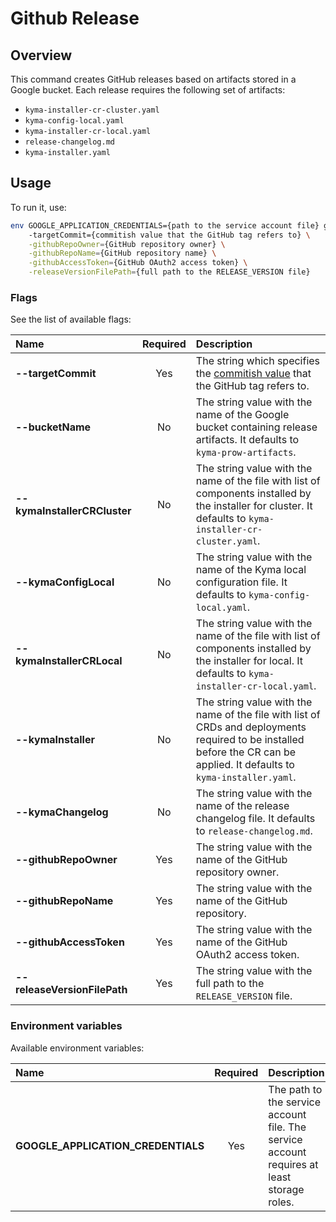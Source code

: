# Github Release

## Overview

This command creates GitHub releases based on artifacts stored in a Google bucket. Each release requires the following set of artifacts:
- `kyma-installer-cr-cluster.yaml`
- `kyma-config-local.yaml`
- `kyma-installer-cr-local.yaml`
- `release-changelog.md`
- `kyma-installer.yaml`

## Usage

To run it, use:
```bash
env GOOGLE_APPLICATION_CREDENTIALS={path to the service account file} go run main.go \ 
    -targetCommit={commitish value that the GitHub tag refers to} \
    -githubRepoOwner={GitHub repository owner} \
    -githubRepoName={GitHub repository name} \
    -githubAccessToken={GitHub OAuth2 access token} \
    -releaseVersionFilePath={full path to the RELEASE_VERSION file} 
```

### Flags

See the list of available flags:

| Name                             | Required | Description                                                                                          |
| :-----------------------------   | :------: | :--------------------------------------------------------------------------------------------------- |
| **--targetCommit**               |   Yes    | The string which specifies the [commitish value](https://docs.github.com/en/rest/releases/releases#create-a-release) that the GitHub tag refers to.
| **--bucketName**                 |    No    | The string value with the name of the Google bucket containing release artifacts. It defaults to `kyma-prow-artifacts`.
| **--kymaInstallerCRCluster**     |    No    | The string value with the name of the file with list of components installed by the installer for cluster. It defaults to `kyma-installer-cr-cluster.yaml`.
| **--kymaConfigLocal**            |    No    | The string value with the name of the Kyma local configuration file. It defaults to `kyma-config-local.yaml`.
| **--kymaInstallerCRLocal**       |    No    | The string value with the name of the file with list of components installed by the installer for local. It defaults to `kyma-installer-cr-local.yaml`.
| **--kymaInstaller**              |    No    | The string value with the name of the file with list of CRDs and deployments required to be installed before the CR can be applied. It defaults to `kyma-installer.yaml`.
| **--kymaChangelog**              |    No    | The string value with the name of the release changelog file. It defaults to `release-changelog.md`.
| **--githubRepoOwner**            |   Yes    | The string value with the name of the GitHub repository owner.
| **--githubRepoName**             |   Yes    | The string value with the name of the GitHub repository.
| **--githubAccessToken**          |   Yes    | The string value with the name of the GitHub OAuth2 access token.
| **--releaseVersionFilePath**     |   Yes    | The string value with the full path to the `RELEASE_VERSION` file.

### Environment variables

Available environment variables:

| Name                                  | Required | Description                                                                                          |
| :------------------------------------ | :------: | :--------------------------------------------------------------------------------------------------- |
| **GOOGLE_APPLICATION_CREDENTIALS**    |    Yes   | The path to the service account file. The service account requires at least storage roles. |
